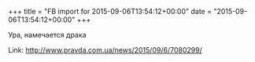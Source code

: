 +++
title = "FB import for 2015-09-06T13:54:12+00:00"
date = "2015-09-06T13:54:12+00:00"
+++

Ура, намечается драка


Link: <a href="http://www.pravda.com.ua/news/2015/09/6/7080299/">http://www.pravda.com.ua/news/2015/09/6/7080299/</a>
